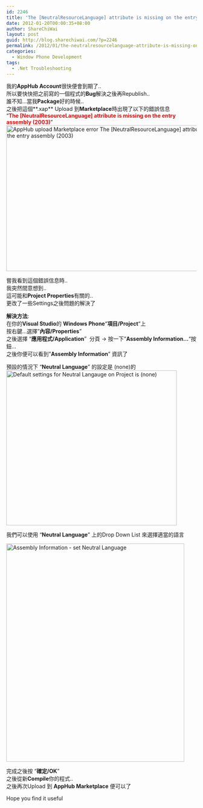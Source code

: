 ```yaml
---
id: 2246
title: 'The [NeutralResourceLanguage] attribute is missing on the entry assembly (2003) &#8211; AppHub Windows Phone MarketPlace error'
date: 2012-01-20T00:00:35+08:00
author: ShareChiWai
layout: post
guid: http://blog.sharechiwai.com/?p=2246
permalink: /2012/01/the-neutralresourcelanguage-attribute-is-missing-on-the-entry-assembly-2003-apphub-windows-phone-marketplace-error/
categories:
  - Window Phone Development
tags:
  - .Net Troubleshooting
---
```

我的**AppHub Account**很快便會到期了..  
所以要快快把之前寫的一個程式的**Bug**解決之後再Republish..  
誰不知&#8230;當我**Package**好的時候..  
之後把這個**.xap** Upload 到**Marketplace**時出現了以下的錯誤信息  
&#8220;<span style="color: #ff0000;"><strong>The [NeutralResourceLanguage] attribute is missing on the entry assembly (2003)</strong></span>&#8221;  
<img src="http://api.photoshop.com/v1.0/accounts/aa9037104a014abbb11ad4bd58324b91/assets/900b5e56a8a04a2ea95f5fef8de7c94d" alt="AppHub upload Marketplace error The [NeutralResourceLanguage] attribute is missing on the entry assembly (2003)" width="631" height="385" /> 

嘗我看到這個錯誤信息時..  
我突然間意想到..  
這可能和**Project Properties**有關的..  
更改了一些Settings之後問題的解決了

**解決方法**:  
在你的**Visual Studio**的 **Windows Phone**&#8220;**項目/Project**&#8220;上  
按右鍵&#8230;選擇&#8221;**內容/Properties**&#8221;  
之後選擇 &#8220;**應用程式/Application**&#8221;  分頁 -> 按一下&#8221;**Assembly Information&#8230;**&#8220;按鈕&#8230;  
之後你便可以看到&#8221;**Assembly Information**&#8221; 資訊了

預設的情況下 &#8220;**Neutral Language**&#8221; 的設定是 (none)的  
<img src="http://api.photoshop.com/v1.0/accounts/aa9037104a014abbb11ad4bd58324b91/assets/8b74ebbf515c46c7824f21ee45d69fe3" alt="Default settings for Neutral Langauge on Project is (none)" width="451" height="409" /> 

我們可以使用 &#8220;**Neutral Language**&#8221; 上的Drop Down List 來選擇適當的語言

<img src="http://api.photoshop.com/v1.0/accounts/aa9037104a014abbb11ad4bd58324b91/assets/ec7abda4a43c46e3865a576f09349307" alt="Assembly Information - set Neutral Language" width="471" height="576" /> 

完成之後按 &#8220;**確定/OK**&#8221;  
之後從新**Compile**你的程式..  
之後再次Upload 到 **AppHub Marketplace** 便可以了

Hope you find it useful